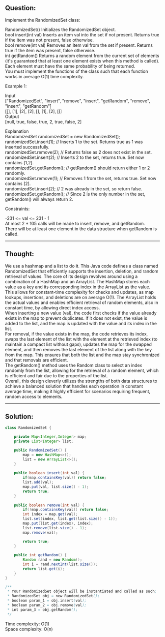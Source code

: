 ## Question:

Implement the RandomizedSet class:  

RandomizedSet() Initializes the RandomizedSet object.  
bool insert(int val) Inserts an item val into the set if not present. Returns true if the item was not present, false otherwise.  
bool remove(int val) Removes an item val from the set if present. Returns true if the item was present, false otherwise.  
int getRandom() Returns a random element from the current set of elements (it's guaranteed that at least one element exists when this method is called). Each element must have the same probability of being returned.  
You must implement the functions of the class such that each function works in average O(1) time complexity.  

Example 1:  

Input  
["RandomizedSet", "insert", "remove", "insert", "getRandom", "remove", "insert", "getRandom"]  
[[], [1], [2], [2], [], [1], [2], []]  
Output  
[null, true, false, true, 2, true, false, 2]  

Explanation  
RandomizedSet randomizedSet = new RandomizedSet();  
randomizedSet.insert(1); // Inserts 1 to the set. Returns true as 1 was inserted successfully.  
randomizedSet.remove(2); // Returns false as 2 does not exist in the set.  
randomizedSet.insert(2); // Inserts 2 to the set, returns true. Set now contains [1,2].  
randomizedSet.getRandom(); // getRandom() should return either 1 or 2 randomly.  
randomizedSet.remove(1); // Removes 1 from the set, returns true. Set now contains [2].  
randomizedSet.insert(2); // 2 was already in the set, so return false.  
randomizedSet.getRandom(); // Since 2 is the only number in the set, getRandom() will always return 2.  
 
Constraints:  

-231 <= val <= 231 - 1  
At most 2 * 105 calls will be made to insert, remove, and getRandom.  
There will be at least one element in the data structure when getRandom is called.  

---
## Thought: 
We use a hashmap and a list to do it. This Java code defines a class named RandomizedSet that efficiently supports the insertion, deletion, and random retrieval of values. The core of its design revolves around using a combination of a HashMap and an ArrayList. The HashMap stores each value as a key and its corresponding index in the ArrayList as the value. This allows for constant-time complexity for checks and updates, as map lookups, insertions, and deletions are on average O(1). The ArrayList holds the actual values and enables efficient retrieval of random elements, also in constant time, by allowing direct index access.  
When inserting a new value (val), the code first checks if the value already exists in the map to prevent duplicates. If it does not exist, the value is added to the list, and the map is updated with the value and its index in the list.  
For removal, if the value exists in the map, the code retrieves its index, swaps the last element of the list with the element at the retrieved index (to maintain a compact list without gaps), updates the map for the swapped element, and then removes the last element of the list along with the key from the map. This ensures that both the list and the map stay synchronized and that removals are efficient.  
The getRandom() method uses the Random class to select an index randomly from the list, allowing for the retrieval of a random element, which is efficient and fair due to the properties of the list.  
Overall, this design cleverly utilizes the strengths of both data structures to achieve a balanced solution that handles each operation in constant average time, making it highly efficient for scenarios requiring frequent, random access to elements.  

---
## Solution:
```Java
class RandomizedSet {

    private Map<Integer,Integer> map;
    private List<Integer> list;

    public RandomizedSet() {
        map = new HashMap<>();
        list = new ArrayList<>();
    }
    
    public boolean insert(int val) {
        if(map.containsKey(val)) return false;
        list.add(val);
        map.put(val, list.size() - 1);
        return true;
    }
    
    public boolean remove(int val) {
        if(!map.containsKey(val)) return false;
        int index = map.get(val);
        list.set(index, list.get(list.size() - 1));
        map.put(list.get(index), index);
        list.remove(list.size() - 1);
        map.remove(val);

        return true;
    }
    
    public int getRandom() {
        Random rand = new Random();
        int i = rand.nextInt(list.size());
        return list.get(i);
    }
}

/**
 * Your RandomizedSet object will be instantiated and called as such:
 * RandomizedSet obj = new RandomizedSet();
 * boolean param_1 = obj.insert(val);
 * boolean param_2 = obj.remove(val);
 * int param_3 = obj.getRandom();
 */
```
Time complexity: O(1)  
Space complexity: O(n)
